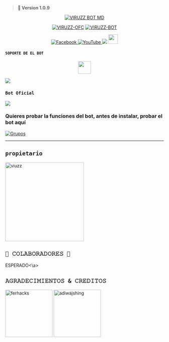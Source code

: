 > <b>  🚀 Version 1.0.9 </b>


<p align="center">
<a href="#"><img title="VIRUZZ BOT MD" src="https://github.com/VIRUZOFC/VIRUZZBOT/assets/113963745/cfa6f924-791e-4341-949a-d22f5a3c2146/badge/a -purple?colorA=%cc33ff&colorB=%cc33ff&style=for-the-badge"></a>
</p>
<p align="center">
<a href="#"><img title="VIRUZZ-OFC" src="https://img.shields.io/badge/VIRUZZ_BOT_MD-BETA-red?colorA=%255ff0000&colorB=%23017e40&style=for-the-badge"></a> 
<a href="#"><img title="VIRUZZ-BOT" src="https://img.shields.io/badge/COMPATIBLE CON LA VERSIÓN MULTI DISPOSITIVOS DE WHATSAPP-red?colorA=%F77F48FF&colorB=%F77F48FF&style=for-the-badge">
<div align="center">
<a href="https://www.facebook.com/profile.php?id=100089609466289&mibextid=2JQ9oc">
<img src="https://img.shields.io/badge/Facebook-1877F2?style=for-the-badge&logo=facebook&logoColor=white" alt="Facebook">
</a>
<a href="https://www.youtube.com/">
<img src="https://img.shields.io/badge/YouTube-FF0000?style=for-the-badge&logo=youtube&logoColor=white" alt="YouTube">
</a>
<a href="https://www.tiktok.com/@viruzz.ofc" target="_blank"> <img src="https://img.shields.io/badge/-TikTok-%23E4405F?style=for-the-badge&logo=tiktok&logoColor=black" target="_blank"></a> <img src="https://github.com/siegrin/siegrin/blob/main/Assets/Handshake.gif" height="30px">
</a>
</div>
    
 #### `SOPORTE DE EL BOT`
<p align="center">
<a href="https://github.com/VIRUZZOFC"><img src="http://readme-typing-svg.herokuapp.com?font=mono&size=14&duration=3000&color=ABF7BB&center=verdadero&vCenter=verdadero&lines=Soporte+del+bot+solo+dudas." height="40px"
</p>
    
<a href="wa.me/595986674310" target="blank"><img src="https://img.shields.io/badge/Creador-25D366?style=for-the-badge&logo=whatsapp&logoColor=white" /></a>

### `Bot Oficial`
<a href="https://wa.me/573202800918" target="blank"><img src="https://img.shields.io/badge/VIRUZZ BOT-25D366?style=for-the-badge&logo=whatsapp&logoColor=white" />
</a>

### Quieres probar la funciones del bot, antes de instalar, probar el bot aquí

[![Grupos](https://img.shields.io/badge/Grupos-25D366?style=for-the-badge&logo=whatsapp&logoColor=white)](https://chat.whatsapp.com/EOQWzoHzzLALkDetoRBzmU) 

------------------ 


## `propietario`

<a href="https://github.com/VIRUZZOFC"><img src="https://github.com/VIRUZZOFC.png" width="250" height="250" alt="viuzz"/></a>

## `👑 𝙲𝙾𝙻𝙰𝙱𝙾𝚁𝙰𝙳𝙾𝚁𝙴𝚂 👑`
<a>ESPERADO<\a>

## `𝙰𝙶𝚁𝙰𝙳𝙴𝙲𝙸𝙼𝙸𝙴𝙽𝚃𝙾𝚂 & 𝙲𝚁𝙴𝙳𝙸𝚃𝙾𝚂` 
<a href="https://github.com/ferhacks"><img src="https://github.com/ferhacks.png" width="150" height="150" alt="ferhacks"/></a>
<a href="https://github.com/WhiskeySockets/Baileys"><img src="https://github.com/WhiskeySockets.png" width="150" height="150" alt="adiwajshing"/></a>

